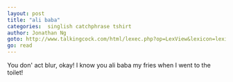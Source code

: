 ```yaml
---
layout: post
title: "ali baba"
categories:  singlish catchphrase tshirt
author: Jonathan Ng
goto: http://www.talkingcock.com/html/lexec.php?op=LexView&lexicon=lexicon&alpha=A&page=1
go: read
---
```

You don' act blur, okay! I know you ali baba my fries when I went to the toilet!
